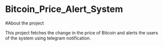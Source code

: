 # Bitcoin_Price_Alert_System

#About the project

This project fetches the change in the price of Bitcoin and alerts the users of the system using telegram notification. 
